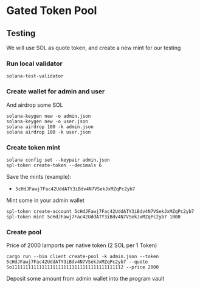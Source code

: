 # Gated Token Pool

## Testing

We will use SOL as quote token, and create a new mint for our testing

### Run local validator

```
solana-test-validator
```

### Create wallet for admin and user

And airdrop some SOL

```
solana-keygen new -o admin.json
solana-keygen new -o user.json
solana airdrop 100 -k admin.json
solana airdrop 100 -k user.json
```

### Create token mint 

```
solana config set --keypair admin.json
spl-token create-token --decimals 6 
```

Save the mints (example): 
- `5cHdJFawj7Fac42UddATY3iBdv4N7VSekJxMZqPc2yb7` 

Mint some in your admin wallet

```
spl-token create-account 5cHdJFawj7Fac42UddATY3iBdv4N7VSekJxMZqPc2yb7 
spl-token mint 5cHdJFawj7Fac42UddATY3iBdv4N7VSekJxMZqPc2yb7 1000 
```

### Create pool 

Price of 2000 lamports per native token  (2 SOL per 1 Token) 

```
cargo run --bin client create-pool -k admin.json --token 5cHdJFawj7Fac42UddATY3iBdv4N7VSekJxMZqPc2yb7 --quote So11111111111111111111111111111111111111112 --price 2000
```

Deposit some amount from admin wallet into the program vault

```

```